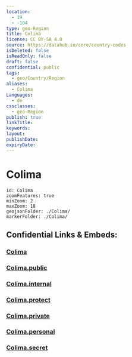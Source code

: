 ```yaml
---
location:
  - 19
  - -104
type: geo-Region
title: Colima
license: CC BY-SA 4.0
source: https://datahub.io/core/country-codes
isDeleted: false
isReadOnly: false
draft: false
confidential: public
tags:
  - geo/Country/Region
aliases:
  - Colima
Languages:
  - de
cssclasses:
  - geo-Region
publish: true
linkTitle:
keywords:
layout:
publishDate:
expiryDate:
---
```


# Colima

```leaflet
id: Colima
zoomFeatures: true 
minZoom: 2 
maxZoom: 18
geojsonFolder: ./Colima/
markerFolder: ./Colima/
```


## Confidential Links & Embeds: 

### [Colima](/_Standards/Earth/Continent/America~Central/Mexico/States~Mexico/Colima.md) 

### [Colima.public](/_public/Earth/Continent/America~Central/Mexico/States~Mexico/Colima.public.md) 

### [Colima.internal](/_internal/Earth/Continent/America~Central/Mexico/States~Mexico/Colima.internal.md) 

### [Colima.protect](/_protect/Earth/Continent/America~Central/Mexico/States~Mexico/Colima.protect.md) 

### [Colima.private](/_private/Earth/Continent/America~Central/Mexico/States~Mexico/Colima.private.md) 

### [Colima.personal](/_personal/Earth/Continent/America~Central/Mexico/States~Mexico/Colima.personal.md) 

### [Colima.secret](/_secret/Earth/Continent/America~Central/Mexico/States~Mexico/Colima.secret.md)

